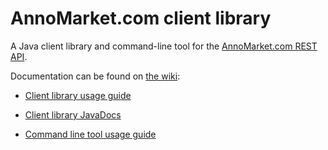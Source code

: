 AnnoMarket.com client library
=============================

A Java client library and command-line tool for the [AnnoMarket.com REST API][1].

Documentation can be found on [the wiki][2]:
- [Client library usage guide][3] 
- [Client library JavaDocs][4]
- [Command line tool usage guide][5]



  [1]: https://annomarket.com/info/help/rest-api.html
  [2]: https://github.com/annomarket/java-client/wiki
  [3]: https://github.com/annomarket/java-client/wiki/Client-Library-Usage-Guide
  [4]: http://annomarket.github.io/java-client/javadoc/
  [5]: https://github.com/annomarket/java-client/wiki/Command-Line-Tool-Usage-Guide
